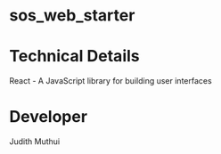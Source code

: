 # sos_web_starter

# Technical Details
React - A JavaScript library for building user interfaces

# Developer 
Judith Muthui
